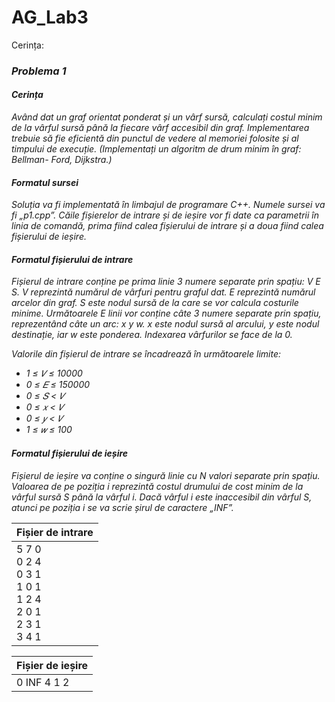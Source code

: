 # AG_Lab3

Cerința:

<i>

<h3>Problema 1</h3>
  <h4>Cerința</h4>
<p>Având dat un graf orientat ponderat și un vârf sursă, calculați costul minim de la vârful sursă până la
fiecare vârf accesibil din graf. Implementarea trebuie să fie eficientă din punctul de vedere al memoriei
folosite și al timpului de execuție. (Implementați un algoritm de drum minim în graf: Bellman- Ford,
  Dijkstra.)</p>
<h4>Formatul sursei</h4>
<p>Soluția va fi implementată în limbajul de programare C++. Numele sursei va fi „p1.cpp”. Căile fișierelor
de intrare și de ieșire vor fi date ca parametrii în linia de comandă, prima fiind calea fișierului de intrare
  și a doua fiind calea fișierului de ieșire.</p>
<h4>Formatul fișierului de intrare</h4>
<p>Fișierul de intrare conține pe prima linie 3 numere separate prin spațiu: V E S. V reprezintă
numărul de vârfuri pentru graful dat. E reprezintă numărul arcelor din graf. S este nodul sursă
de la care se vor calcula costurile minime.
Următoarele E linii vor conține câte 3 numere separate prin spațiu, reprezentând câte un arc: x
y w. x este nodul sursă al arcului, y este nodul destinație, iar w este ponderea. Indexarea
vârfurilor se face de la 0.
</p>
Valorile din fișierul de intrare se încadrează în următoarele limite:
  
- 1 ≤ 𝑉 ≤ 10000
- 0 ≤ 𝐸 ≤ 150000
- 0 ≤ 𝑆 < 𝑉
- 0 ≤ 𝑥 < 𝑉
- 0 ≤ 𝑦 < 𝑉
- 1 ≤ 𝑤 ≤ 100
             
<h4>Formatul fișierului de ieșire</h4>

Fișierul de ieșire va conține o singură linie cu N valori separate prin spațiu. Valoarea de pe
poziția i reprezintă costul drumului de cost minim de la vârful sursă S până la vârful i. Dacă
vârful i este inaccesibil din vârful S, atunci pe poziția i se va scrie șirul de caractere „INF”. 

| Fișier de intrare        |
|---------|
| 5 7 0 <br/>0 2 4<br/>0 3 1<br/>1 0 1<br/>1 2 4<br/>2 0 1<br/>2 3 1<br/>3 4 1|

| Fișier de ieșire        |
|---------|
| 0 INF 4 1 2|

  
</i>

